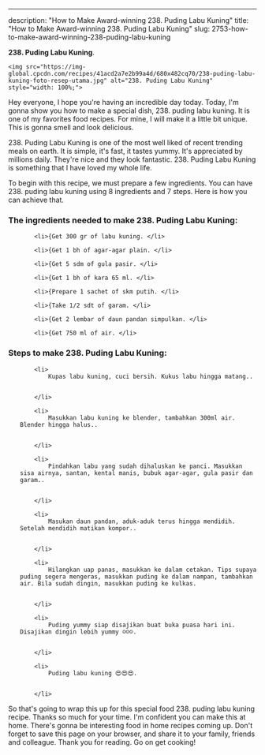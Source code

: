 ---
description: "How to Make Award-winning 238. Puding Labu Kuning"
title: "How to Make Award-winning 238. Puding Labu Kuning"
slug: 2753-how-to-make-award-winning-238-puding-labu-kuning

<p>
	<strong>238. Puding Labu Kuning</strong>. 
	
</p>
<p>
	
	<img src="https://img-global.cpcdn.com/recipes/41acd2a7e2b99a4d/680x482cq70/238-puding-labu-kuning-foto-resep-utama.jpg" alt="238. Puding Labu Kuning" style="width: 100%;">
	
	
</p>
<p>
	Hey everyone, I hope you're having an incredible day today. Today, I'm gonna show you how to make a special dish, 238. puding labu kuning. It is one of my favorites food recipes. For mine, I will make it a little bit unique. This is gonna smell and look delicious.
</p>
	
<p>
	238. Puding Labu Kuning is one of the most well liked of recent trending meals on earth. It is simple, it's fast, it tastes yummy. It's appreciated by millions daily. They're nice and they look fantastic. 238. Puding Labu Kuning is something that I have loved my whole life.
</p>
<p>
	
</p>

<p>
To begin with this recipe, we must prepare a few ingredients. You can have 238. puding labu kuning using 8 ingredients and 7 steps. Here is how you can achieve that.
</p>

<h3>The ingredients needed to make 238. Puding Labu Kuning:</h3>

<ol>
	
		<li>{Get 300 gr of labu kuning. </li>
	
		<li>{Get 1 bh of agar-agar plain. </li>
	
		<li>{Get 5 sdm of gula pasir. </li>
	
		<li>{Get 1 bh of kara 65 ml. </li>
	
		<li>{Prepare 1 sachet of skm putih. </li>
	
		<li>{Take 1/2 sdt of garam. </li>
	
		<li>{Get 2 lembar of daun pandan simpulkan. </li>
	
		<li>{Get 750 ml of air. </li>
	
</ol>
<p>
	
</p>

<h3>Steps to make 238. Puding Labu Kuning:</h3>

<ol>
	
		<li>
			Kupas labu kuning, cuci bersih. Kukus labu hingga matang..
			
			
		</li>
	
		<li>
			Masukkan labu kuning ke blender, tambahkan 300ml air. Blender hingga halus..
			
			
		</li>
	
		<li>
			Pindahkan labu yang sudah dihaluskan ke panci. Masukkan sisa airnya, santan, kental manis, bubuk agar-agar, gula pasir dan garam..
			
			
		</li>
	
		<li>
			Masukan daun pandan, aduk-aduk terus hingga mendidih. Setelah mendidih matikan kompor..
			
			
		</li>
	
		<li>
			Hilangkan uap panas, masukkan ke dalam cetakan. Tips supaya puding segera mengeras, masukkan puding ke dalam nampan, tambahkan air. Bila sudah dingin, masukkan puding ke kulkas.
			
			
		</li>
	
		<li>
			Puding yummy siap disajikan buat buka puasa hari ini. Disajikan dingin lebih yummy ☺☺☺.
			
			
		</li>
	
		<li>
			Puding labu kuning 😍😍😍.
			
			
		</li>
	
</ol>

<p>
	
</p>

<p>
	So that's going to wrap this up for this special food 238. puding labu kuning recipe. Thanks so much for your time. I'm confident you can make this at home. There's gonna be interesting food in home recipes coming up. Don't forget to save this page on your browser, and share it to your family, friends and colleague. Thank you for reading. Go on get cooking!
</p>
